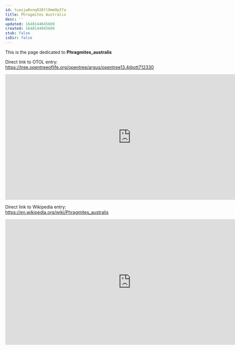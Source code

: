 ```yaml
---
id: tuazjw0xnq920tl9mm9p37a
title: Phragmites Australis
desc: ''
updated: 1648144045669
created: 1648144045669
stub: false
isDir: false
---
```

This is the page dedicated to **Phragmites_australis**


Direct link to OTOL entry: https://tree.opentreeoflife.org/opentree/argus/opentree13.4@ott712330



<html>
    <body>
    <iframe src="https://tree.opentreeoflife.org/opentree/argus/opentree13.4@ott712330"
    width="800" height="400" frameborder="0" allowfullscreen> </iframe>
    </body>
</html>
    


Direct link to Wikipedia entry: https://en.wikipedia.org/wiki/Phragmites_australis



<html>
    <body>
    <iframe src="https://en.wikipedia.org/wiki/Phragmites_australis"
    width="800" height="400" frameborder="0" allowfullscreen> </iframe>
    </body>
</html>
    
